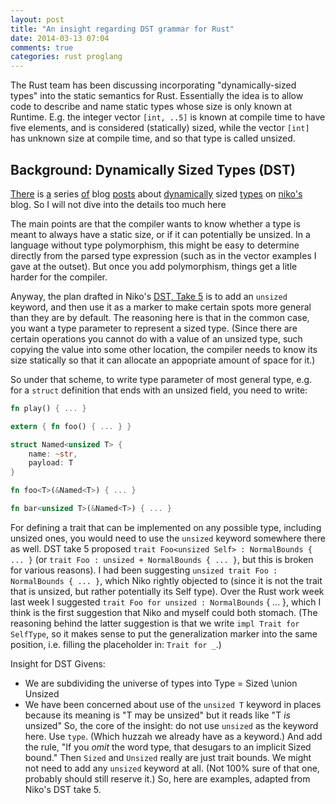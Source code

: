 ```yaml
---
layout: post
title: "An insight regarding DST grammar for Rust"
date: 2014-03-13 07:04
comments: true
categories: rust proglang
---
```


The Rust team has been discussing incorporating "dynamically-sized
types" into the static semantics for Rust.  Essentially the idea is to
allow code to describe and name static types whose size is only known
at Runtime.  E.g. the integer vector `[int, ..5]` is known at compile
time to have five elements, and is considered (statically) sized,
while the vector `[int]` has unknown size at compile time, and so that
type is called unsized.

## <a id="background_dst">Background: Dynamically Sized Types (DST)</a>

[There](http://smallcultfollowing.com/babysteps/blog/2013/04/30/dynamically-sized-types/)
is [a](http://smallcultfollowing.com/babysteps/blog/2013/06/06/reducing-dst-annotation/)
series [of](http://smallcultfollowing.com/babysteps/blog/2013/11/26/thoughts-on-dst-1/)
blog [posts](http://smallcultfollowing.com/babysteps/blog/2013/11/27/thoughts-on-dst-2)
about [dynamically](http://smallcultfollowing.com/babysteps/blog/2013/11/27/thoughts-on-dst-3/)
sized [types](http://smallcultfollowing.com/babysteps/blog/2013/12/02/thoughts-on-dst-4/)
on [niko's](http://smallcultfollowing.com/babysteps/blog/2014/01/05/dst-take-5/)
blog.
So I will not dive into the details too much here

The main points are that the compiler wants to know whether a type is
meant to always have a static size, or if it can potentially be
unsized.  In a language without type polymorphism, this might be easy
to determine directly from the parsed type expression (such as in the
vector examples I gave at the outset).  But once you add polymorphism,
things get a litle harder for the compiler.

Anyway, the plan drafted in Niko's
[DST, Take 5](http://smallcultfollowing.com/babysteps/blog/2014/01/05/dst-take-5/)
is to add an `unsized` keyword, and then use it as a marker to make
certain spots more general than they are by default.  The reasoning
here is that in the common case, you want a type parameter to
represent a sized type.  (Since there are certain operations you
cannot do with a value of an unsized type, such copying the value into
some other location, the compiler needs to know its size statically so
that it can allocate an appopriate amount of space for it.)

So under that scheme, to write type parameter of most general type,
e.g. for a `struct` definition that ends with an unsized field,
you need to write:
```rust
fn play() { ... }

extern { fn foo() { ... } }

struct Named<unsized T> {
    name: ~str,
    payload: T
}

fn foo<T>(&Named<T>) { ... }

fn bar<unsized T>(&Named<T>) { ... }
```

For defining a trait that can be implemented on any possible type,
including unsized ones, you would need to use the `unsized` keyword
somewhere there as well.  DST take 5 proposed
`trait Foo<unsized Self> : NormalBounds { ... }`
(or `trait Foo : unsized + NormalBounds { ... }`, but this is broken for
various reasons).
I had been suggesting `unsized trait Foo : NormalBounds { ... }`,
which Niko rightly objected to (since it is not the trait that is
unsized, but rather potentially its Self type).
Over the Rust work week last week I suggested
`trait Foo for unsized : NormalBounds` { ... }, which I think is the first
suggestion that Niko and myself could both stomach.  (The reasoning
behind the latter suggestion is that we write `impl Trait for
SelfType`, so it makes sense to put the generalization marker into the
same position, i.e. filling the placeholder in: `Trait for _`.)


Insight for DST
Givens:
* We are subdividing the universe of types into Type = Sized \union Unsized
* We have been concerned about use of the `unsized T` keyword in places because its meaning is "T may be unsized" but it reads like "T *is* unsized"
So, the core of the insight: do not use `unsized` as the keyword here.  Use `type`.  (Which huzzah we already have as a keyword.)  And add the rule, "If you *omit* the word type, that desugars to an implicit Sized bound."
Then `Sized` and `Unsized` really are just trait bounds.  We might not need to add any `unsized` keyword at all.  (Not 100% sure of that one, probably should still reserve it.)
So, here are examples, adapted from Niko's DST take 5.

